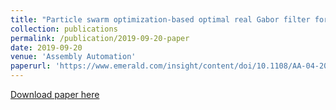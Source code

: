 ```yaml
---
title: "Particle swarm optimization-based optimal real Gabor filter for surface inspection"
collection: publications
permalink: /publication/2019-09-20-paper
date: 2019-09-20
venue: 'Assembly Automation'
paperurl: 'https://www.emerald.com/insight/content/doi/10.1108/AA-04-2018-060/full/html'
---
```

[Download paper here](https://www.emerald.com/insight/content/doi/10.1108/AA-04-2018-060/full/html)
